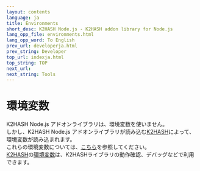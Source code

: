 ```yaml
---
layout: contents
language: ja
title: Environments
short_desc: K2HASH Node.js - K2HASH addon library for Node.js
lang_opp_file: environments.html
lang_opp_word: To English
prev_url: developerja.html
prev_string: Developer
top_url: indexja.html
top_string: TOP
next_url: 
next_string: Tools
---
```


# 環境変数
K2HASH Node.js アドオンライブラリは、環境変数を使いません。  
しかし、K2HASH Node.js アドオンライブラリが読み込む[K2HASH](https://k2hash.antpick.ax/indexja.html)によって、環境変数が読み込まれます。  
これらの環境変数については、[こちら](https://k2hash.antpick.ax/environmentsja.html)を参照してください。  
[K2HASH](https://k2hash.antpick.ax/indexja.html)の[環境変数](https://k2hash.antpick.ax/environmentsja.html)は、K2HASHライブラリの動作確認、デバッグなどで利用できます。
